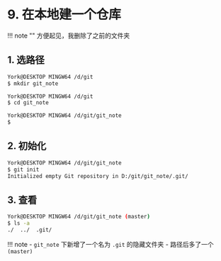 # 9. 在本地建一个仓库

!!! note ""
    方便起见，我删除了之前的文件夹

## 1. 选路径

```bash
York@DESKTOP MINGW64 /d/git
$ mkdir git_note

York@DESKTOP MINGW64 /d/git
$ cd git_note

York@DESKTOP MINGW64 /d/git/git_note
$ 
```

## 2. 初始化

```bash
York@DESKTOP MINGW64 /d/git/git_note
$ git init
Initialized empty Git repository in D:/git/git_note/.git/
```

## 3. 查看

```bash
York@DESKTOP MINGW64 /d/git/git_note (master)
$ ls -a
./  ../  .git/
```

!!! note
    - `git_note` 下新增了一个名为 `.git` 的隐藏文件夹
    - 路径后多了一个 `(master)`
